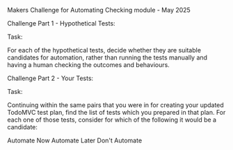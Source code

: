 Makers Challenge for Automating Checking module - May 2025

Challenge Part 1 - Hypothetical Tests:

Task:

For each of the hypothetical tests, decide whether they are suitable candidates for automation, rather than running the tests manually and having a human checking the outcomes and behaviours.

Challenge Part 2 - Your Tests:

Task:

Continuing within the same pairs that you were in for creating your updated TodoMVC test plan, find the list of tests which you prepared in that plan.
For each one of those tests, consider for which of the following it would be a candidate:

Automate Now
Automate Later
Don't Automate

